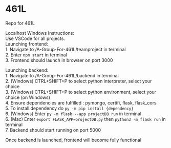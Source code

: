 # 461L
Repo for 461L


Localhost Windows Instructions:<br />
  Use VSCode for all projects.<br />
  Launching frontend:<br />
    1. Navigate to /A-Group-For-461L/teamproject in terminal<br />
    2. Enter `npm start` in terminal<br />
    3. Frontend should launch in browser on port 3000<br />
  
  Launching backend:<br />
    1. Navigate to /A-Group-For-461L/backend in terminal<br />
    2. (Windows) CTRL+SHIFT+P to select python interpreter, select your choice <br />
    3. (Windows) CTRL+SHIFT+P to select python environment, select your choice (on Windows)<br />
    4. Ensure dependencies are fulfilled : pymongo, certifi, flask, flask_cors<br />
    5. To install dependency do `py -m pip install {dependency}`<br />
    6. (Windows) Enter `py -m flask --app projectDB run` in terminal <br />
    6. (Mac) Enter `export FLASK_APP=projectDB.py` then `python3 -m flask run` in terminal <br />
    7. Backend should start running on port 5000<br />
    
  Once backend is launched, frontend will become fully functional<br />
    
   

